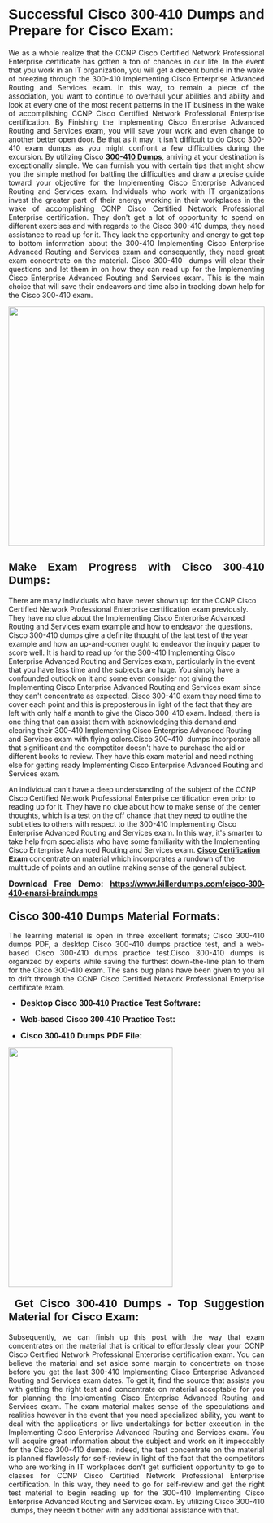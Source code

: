 <h1 dir="ltr" style="text-align: justify;"><strong><span style="font-family:Verdana,Geneva,sans-serif;">Successful Cisco 300-410 Dumps and Prepare for Cisco Exam:</span></strong></h1>

<p dir="ltr" style="text-align: justify;">We as a whole realize that the CCNP Cisco Certified Network Professional Enterprise certificate has gotten a ton of chances in our life. In the event that you work in an IT organization, you will get a decent bundle in the wake of breezing through the 300-410 Implementing Cisco Enterprise Advanced Routing and Services exam. In this way, to remain a piece of the association, you want to continue to overhaul your abilities and ability and look at every one of the most recent patterns in the IT business in the wake of accomplishing CCNP Cisco Certified Network Professional Enterprise certification. By Finishing the Implementing Cisco Enterprise Advanced Routing and Services exam, you will save your work and even change to another better open door. Be that as it may, it isn't difficult to do Cisco 300-410 exam dumps as you might confront a few difficulties during the excursion. By utilizing Cisco <a href="https://www.killerdumps.com/cisco-300-410-enarsi-braindumps" target="_self"><strong>300-410 Dumps</strong></a>, arriving at your destination is exceptionally simple. We can furnish you with certain tips that might show you the simple method for battling the difficulties and draw a precise guide toward your objective for the Implementing Cisco Enterprise Advanced Routing and Services exam. Individuals who work with IT organizations invest the greater part of their energy working in their workplaces in the wake of accomplishing CCNP Cisco Certified Network Professional Enterprise certification. They don't get a lot of opportunity to spend on different exercises and with regards to the Cisco 300-410 dumps, they need assistance to read up for it. They lack the opportunity and energy to get top to bottom information about the 300-410 Implementing Cisco Enterprise Advanced Routing and Services exam and consequently, they need great exam concentrate on the material. Cisco 300-410  dumps will clear their questions and let them in on how they can read up for the Implementing Cisco Enterprise Advanced Routing and Services exam. This is the main choice that will save their endeavors and time also in tracking down help for the Cisco 300-410 exam.</p>

<p dir="ltr" style="text-align: justify;"><a href="https://www.killerdumps.com/cisco-300-410-enarsi-braindumps" target="_self"><img alt="" src="https://lh3.googleusercontent.com/pw/AMWts8Awo2L3zgHzQ6YfEmTe4jLqDbxcIWs-TOQz5oRk2dAajsIGMCHHXkUvz1_W12Lx2ypOi5ioDTe0jlF2aDjYrAZ3HwJUDwZY99Re8JaaHoXaCpDum_Ib20Z-0s6sXPwVnAAg0ajISCJB1vP2JoakWNrn=w1094-h617-no?authuser=4" style="width: 100%; height: 470px;" /></a></p>

<h2 dir="ltr" style="text-align: justify;"><span style="font-size:22px;"><span style="font-family:Verdana,Geneva,sans-serif;"><strong>Make Exam Progress with Cisco 300-410 Dumps:</strong></span></span></h2>

<p>There are many individuals who have never shown up for the CCNP Cisco Certified Network Professional Enterprise certification exam previously. They have no clue about the Implementing Cisco Enterprise Advanced Routing and Services exam example and how to endeavor the questions. Cisco 300-410 dumps give a definite thought of the last test of the year example and how an up-and-comer ought to endeavor the inquiry paper to score well. It is hard to read up for the 300-410 Implementing Cisco Enterprise Advanced Routing and Services exam, particularly in the event that you have less time and the subjects are huge. You simply have a confounded outlook on it and some even consider not giving the Implementing Cisco Enterprise Advanced Routing and Services exam since they can't concentrate as expected. Cisco 300-410 exam they need time to cover each point and this is preposterous in light of the fact that they are left with only half a month to give the Cisco 300-410 exam. Indeed, there is one thing that can assist them with acknowledging this demand and clearing their 300-410 Implementing Cisco Enterprise Advanced Routing and Services exam with flying colors.Cisco 300-410  dumps incorporate all that significant and the competitor doesn't have to purchase the aid or different books to review. They have this exam material and need nothing else for getting ready Implementing Cisco Enterprise Advanced Routing and Services exam.</p>

<p>An individual can't have a deep understanding of the subject of the CCNP Cisco Certified Network Professional Enterprise certification even prior to reading up for it. They have no clue about how to make sense of the center thoughts, which is a test on the off chance that they need to outline the subtleties to others with respect to the 300-410 Implementing Cisco Enterprise Advanced Routing and Services exam. In this way, it's smarter to take help from specialists who have some familiarity with the Implementing Cisco Enterprise Advanced Routing and Services exam. <a href="https://www.killerdumps.com/cisco-ccnp-braindumps" target="_self"><span style="font-family:Verdana,Geneva,sans-serif;"><strong>Cisco Certification Exam</strong></span></a> concentrate on material which incorporates a rundown of the multitude of points and an outline making sense of the general subject.</p>

<p dir="ltr" style="text-align: justify;"><span style="font-size:16px;"><strong><span style="font-family:Verdana,Geneva,sans-serif;">Download Free Demo:</span> <span style="font-family:Verdana,Geneva,sans-serif;"><a href="https://www.killerdumps.com/cisco-300-410-enarsi-braindumps" target="_self">https://www.killerdumps.com/cisco-300-410-enarsi-braindumps</a></span></strong></span></p>

<h3 dir="ltr" style="text-align: justify;"><span style="font-size:22px;"><span style="font-family:Verdana,Geneva,sans-serif;"><strong>Cisco 300-410 Dumps Material Formats:</strong></span></span></h3>

<p dir="ltr" style="text-align: justify;">The learning material is open in three excellent formats; Cisco 300-410 dumps PDF, a desktop Cisco 300-410 dumps practice test, and a web-based Cisco 300-410 dumps practice test.Cisco 300-410 dumps is organized by experts while saving the furthest down-the-line plan to them for the Cisco 300-410 exam. The sans bug plans have been given to you all to drift through the CCNP Cisco Certified Network Professional Enterprise certificate exam.</p>

<ul dir="ltr">
	<li style="text-align: justify;"><span style="font-size:16px;"><span style="font-family:Verdana,Geneva,sans-serif;"><b>Desktop Cisco 300-410 Practice Test Software: </b></span></span></li>
	<li>
	<p style="text-align: justify;"><span style="font-size:16px;"><span style="font-family:Verdana,Geneva,sans-serif;"><b id="docs-internal-guid-44b45a43-7fff-2325-b530-fbb6de77fdb4">Web-based Cisco 300-410 Practice Test:</b></span></span></p>
	</li>
	<li role="presentation" style="text-align: justify;"><span style="font-size:16px;"><span style="font-family:Verdana,Geneva,sans-serif;"><b id="docs-internal-guid-44b45a43-7fff-2325-b530-fbb6de77fdb4">Cisco 300-410 Dumps PDF File:</b> </span></span></li>
</ul>

<p dir="ltr" style="text-align: justify;"><a href="https://www.killerdumps.com/cisco-300-410-enarsi-braindumps" target="_self"><img alt="" src="https://lh3.googleusercontent.com/pw/AMWts8CR33J04bOu9wNL3aGQNS_cffbm9qG0dYlzNa7jaVRlu36NaqLUkPj87QUCEYgQ087WQBX4YzZab1Ct1ZaPSD1ohUM013qbyl3-qoDtth7Ytn5H6cFE4BPL9s9SN2MoZ9MJ9latZ6qQid198jBoO4eR=w598-h560-no?authuser=4" style="width: 80%; height: 470px;" /></a></p>

<h4 dir="ltr" style="text-align: justify;"><span style="font-size:22px;"><span style="font-family:Verdana,Geneva,sans-serif;"><strong> Get Cisco 300-410 Dumps - Top Suggestion Material for Cisco Exam:</strong></span></span></h4>

<p dir="ltr" style="text-align: justify;">Subsequently, we can finish up this post with the way that exam concentrates on the material that is critical to effortlessly clear your CCNP Cisco Certified Network Professional Enterprise certification exam. You can believe the material and set aside some margin to concentrate on those before you get the last 300-410 Implementing Cisco Enterprise Advanced Routing and Services exam dates. To get it, find the source that assists you with getting the right test and concentrate on material acceptable for you for planning the Implementing Cisco Enterprise Advanced Routing and Services exam. The exam material makes sense of the speculations and realities however in the event that you need specialized ability, you want to deal with the applications or live undertakings for better execution in the Implementing Cisco Enterprise Advanced Routing and Services exam. You will acquire great information about the subject and work on it impeccably for the Cisco 300-410 dumps. Indeed, the test concentrate on the material is planned flawlessly for self-review in light of the fact that the competitors who are working in IT workplaces don't get sufficient opportunity to go to classes for CCNP Cisco Certified Network Professional Enterprise certification. In this way, they need to go for self-review and get the right test material to begin reading up for the 300-410 Implementing Cisco Enterprise Advanced Routing and Services exam. By utilizing Cisco 300-410  dumps, they needn't bother with any additional assistance with that.</p>
